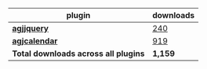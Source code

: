 plugin|downloads
------|----------
[**agjjquery**](https://www.npmjs.com/package/agjjquery)|[240](https://www.npmjs.com/package/agjjquery)
[**agjcalendar**](https://www.npmjs.com/package/agjcalendar)|[919](https://www.npmjs.com/package/agjcalendar)
**Total downloads across all plugins**|**1,159**
